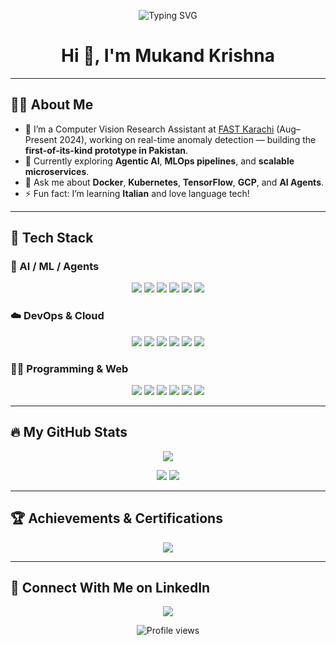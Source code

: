 <!-- Lightweight Animated Header -->
<p align="center">
  <img src="https://readme-typing-svg.demolab.com?font=Exo+2&weight=800&size=32&pause=1000&center=true&vCenter=true&width=500&lines=Computer Vision Research+Engineer;Dev+|+Learner+|+Maker" alt="Typing SVG"/>
</p>

<h1 align="center">Hi 👋, I'm Mukand Krishna</h1>

---

## 🙋‍♂️ About Me

- 🔭 I’m a Computer Vision Research Assistant at [FAST Karachi](https://www.nu.edu.pk/) (Aug–Present 2024), working on real-time anomaly detection — building the **first-of-its-kind prototype in Pakistan**.  
- 🌱 Currently exploring **Agentic AI**, **MLOps pipelines**, and **scalable microservices**.  
- 💬 Ask me about **Docker**, **Kubernetes**, **TensorFlow**, **GCP**, and **AI Agents**.  
- ⚡ Fun fact: I’m learning **Italian** and love language tech!

---

## 🚀 Tech Stack

### 🤖 AI / ML / Agents

<p align="center">
  <img src="https://img.shields.io/badge/TensorFlow-FC7300?style=for-the-badge&logo=tensorflow&logoColor=white" />
  <img src="https://img.shields.io/badge/PyTorch-EE4C2C?style=for-the-badge&logo=pytorch&logoColor=white" />
  <img src="https://img.shields.io/badge/OpenCV-5C3EE8?style=for-the-badge&logo=opencv&logoColor=white" />
  <img src="https://img.shields.io/badge/HuggingFace-FFD21F?style=for-the-badge&logo=huggingface&logoColor=black" />
  <img src="https://img.shields.io/badge/LangChain-000000?style=for-the-badge&logo=langchain&logoColor=white" />
  <img src="https://img.shields.io/badge/LLM Agents-6D5ACA?style=for-the-badge" />
</p>

### ☁️ DevOps & Cloud

<p align="center">
  <img src="https://img.shields.io/badge/Docker-2496ED?style=for-the-badge&logo=docker&logoColor=white" />
  <img src="https://img.shields.io/badge/Kubernetes-326CE5?style=for-the-badge&logo=kubernetes&logoColor=white" />
  <img src="https://img.shields.io/badge/GCP-4285F4?style=for-the-badge&logo=googlecloud&logoColor=white" />
  <img src="https://img.shields.io/badge/CI/CD-GitHub_Actions-2088FF?style=for-the-badge&logo=github-actions&logoColor=white" />
  <img src="https://img.shields.io/badge/Kafka-231F20?style=for-the-badge&logo=apachekafka&logoColor=white" />
  <img src="https://img.shields.io/badge/FastAPI-009688?style=for-the-badge&logo=fastapi&logoColor=white" />
</p>

### 👨‍💻 Programming & Web

<p align="center">
  <img src="https://img.shields.io/badge/Python-3670A0?style=for-the-badge&logo=python&logoColor=white" />
  <img src="https://img.shields.io/badge/C++-00599C?style=for-the-badge&logo=c%2B%2B&logoColor=white" />
  <img src="https://img.shields.io/badge/HTML5-E34F26?style=for-the-badge&logo=html5&logoColor=white" />
  <img src="https://img.shields.io/badge/CSS3-1572B6?style=for-the-badge&logo=css3&logoColor=white" />
  <img src="https://img.shields.io/badge/JavaScript-F7DF1E?style=for-the-badge&logo=javascript&logoColor=black" />
  <img src="https://img.shields.io/badge/React-61DAFB?style=for-the-badge&logo=react&logoColor=black" />
</p>

---

## 🔥 My GitHub Stats

<p align="center">
  <img src="https://github-profile-summary-cards.vercel.app/api/cards/profile-details?username=MukandKrishna&theme=vue" />
</p>
<p align="center">
  <img src="https://github-readme-stats.vercel.app/api?username=MukandKrishna&show_icons=true&theme=vue" />
  <img src="https://github-readme-stats.vercel.app/api/top-langs/?username=MukandKrishna&layout=compact&theme=vue" />
</p>

---

## 🏆 Achievements & Certifications

<p align="center">
  <img src="https://github-profile-trophy.vercel.app/?username=MukandKrishna&theme=radical&no-frame=true" />
</p>

---

## 🤝 Connect With Me on LinkedIn
<p align="center">
  <a href="https://www.linkedin.com/in/beingkrishna"><img src="https://img.shields.io/badge/LinkedIn-BeingKrishna-blue?style=for-the-badge" /></a>
</p>

<p align="center">
  <img src="https://komarev.com/ghpvc/?username=MukandKrishna&style=flat-square&color=brightgreen" alt="Profile views"/>
</p>
